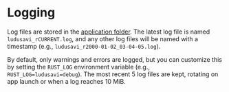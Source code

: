 # Logging
Log files are stored in the [application folder](/docs/help/application-folder.md).
The latest log file  is named `ludusavi_rCURRENT.log`,
and any other log files will be named with a timestamp (e.g., `ludusavi_r2000-01-02_03-04-05.log`).

By default, only warnings and errors are logged,
but you can customize this by setting the `RUST_LOG` environment variable
(e.g., `RUST_LOG=ludusavi=debug`).
The most recent 5 log files are kept, rotating on app launch or when a log reaches 10 MiB.
